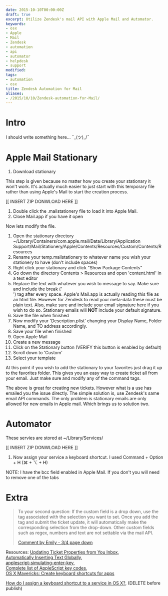 ```yaml
---
date: 2015-10-10T00:00:00Z
draft: true
excerpt: Utilize Zendesk's mail API with Apple Mail and Automator.
keywords:
- osx
- Apple
- Mail
- Zendesk
- automation
- api
- automator
- helpdesk
- support
modified:
tags:
- automation
- osx
title: Zendesk Automation for Mail
aliases:
- /2015/10/10/Zendesk-automation-for-Mail/
---
```


# Intro

I should write something here... ¯\_(ツ)_/¯


# Apple Mail Stationary

1) Download stationary

  This step is given because no matter how you create your stationary it won't work. It's actually much easier to just start with this temporary file rather than using Apple's Mail to start the creation process.

  [[ INSERT ZIP DONWLOAD HERE ]]


1) Double click the .mailstationery file to load it into Apple Mail.
1) Close Mail.app if you have it open

Now lets modify the file.
1) Open the stationary directory
  ~/Library/Containers/com.apple.mail/Data/Library/Application Support/Mail/Stationery/Apple/Contents/Resources/Custom/Contents/Resources
1) Rename your temp.mailstationery to whatever name you wish your stationery to have (don't include spaces)
1) Right click your stationary and click "Show Package Contents"
1) Go down the directory Contents > Resources and open 'content.html' in a text editor
1) Replace the text with whatever you wish to message to say. Make sure and include the break ('<br>') tag after every space. Apple's Mail.app is actually reading this file as an html file. However for Zendesk to read your meta-data these must be plain text. Also, make sure and include your email signature here if you wish to do so. Stationary emails will **NOT** include your default signature.
1) Save the file when finished
1) Now modify your 'Description.plist' changing your Display Name, Folder Name, and TO address accordingly.
1) Save your file when finished
1) Open Apple Mail
1) Create a new message
1) Click on the Stationary button (VERIFY this button is enabled by default)
1) Scroll down to 'Custom'
1) Select your template


At this point if you wish to add the stationary to your favorites just drag it up to the favorites folder. This gives you an easy way to create ticket all from your email. Just make sure and modify any of the command tags.

The above is great for creating new tickets. However what is a use has emailed you the issue directly. The simple solution is, use Zendesk's same email API commands. The only problem is stationary emails are only allowed for new emails in Apple mail. Which brings us to solution two.

# Automator

These servies are stored at ~/Library/Services/


[[ INSERT ZIP DONWLOAD HERE ]]

1) Now assign your service a keyboard shortcut. I used Command + Option + H (⌘ + ⌥ + H)

NOTE: I have the bcc field enabled in Apple Mail. If you don't you will need to remove one of the tabs

# Extra

>To your second question: If the custom field is a drop down, use the tag associated with the selection you want to set. Once you add the tag and submit the ticket update, it will automatically make the corresponding selection from the drop-down. Other custom fields such as regex, numbers and text are not settable via the mail API.
>
> [Comment by Emily - 3/4 page down](https://support.zendesk.com/hc/en-us/articles/203691006-Updating-ticket-properties-from-your-inbox?page=4&preview%5Btheme_id%5D=-1%29)

Resources: [Updating Ticket Properties from You Inbox](https://support.zendesk.com/hc/en-us/articles/203691006-Updating-ticket-properties-from-your-inbox),  
[Automatically Inserting Text Globally](http://apple.stackexchange.com/a/87989),  
[applescript-simulating-enter-key](http://alvinalexander.com/blog/post/mac-os-x/applescript-simulating-enter-key),  
[Complete list of AppleScript key codes](http://eastmanreference.com/complete-list-of-applescript-key-codes/),  
[OS X Mavericks: Create keyboard shortcuts for apps](https://support.apple.com/kb/PH13916?locale=en_US)



[How do I assign a keyboard shortcut to a service in OS X?](http://apple.stackexchange.com/a/44001),  (DELETE before publish)
